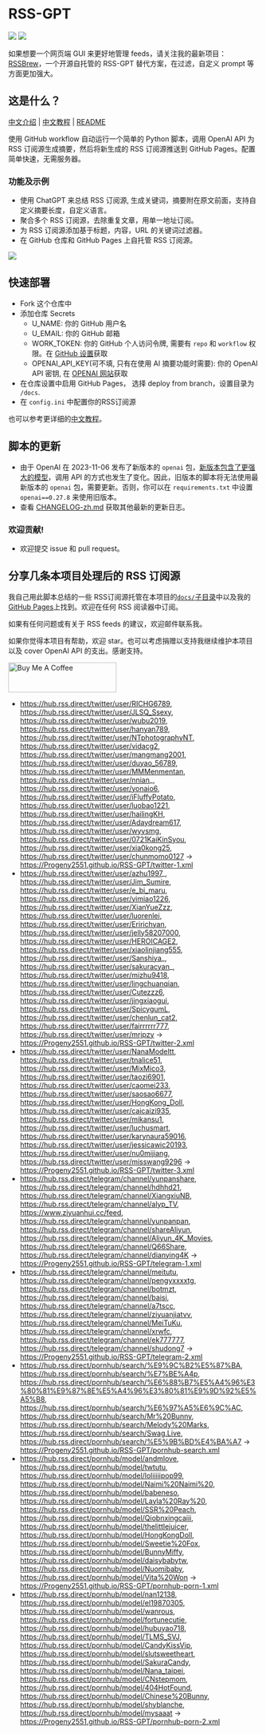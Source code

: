 # RSS-GPT

[![](https://img.shields.io/github/last-commit/yinan-c/RSS-GPT/main?label=feeds%20refreshed)](https://yinan-c.github.io/RSS-GPT/)
[![](https://img.shields.io/github/license/yinan-c/RSS-GPT)](https://github.com/yinan-c/RSS-GPT/blob/master/LICENSE)

如果想要一个网页端 GUI 来更好地管理 feeds，请关注我的最新项目：[RSSBrew](https://github.com/yinan-c/RSSBrew)，一个开源自托管的 RSS-GPT 替代方案，在过滤，自定义 prompt 等方面更加强大。

## 这是什么？

[中文介绍](https://yinan-c.github.io/rss-gpt.html) | [中文教程](https://yinan-c.github.io/rss-gpt-manual-zh.html) | [README](README.md)

使用 GitHub workflow 自动运行一个简单的 Python 脚本，调用 OpenAI API 为 RSS 订阅源生成摘要，然后将新生成的 RSS 订阅源推送到 GitHub Pages。配置简单快速，无需服务器。

### 功能及示例

- 使用 ChatGPT 来总结 RSS 订阅源, 生成关键词，摘要附在原文前面，支持自定义摘要长度，自定义语言。
- 聚合多个 RSS 订阅源，去除重复文章，用单一地址订阅。
- 为 RSS 订阅源添加基于标题，内容，URL 的关键词过滤器。
- 在 GitHub 仓库和 GitHub Pages 上自托管 RSS 订阅源。

![](https://i.imgur.com/7darABv.jpg)

## 快速部署

- Fork 这个仓库中
- 添加仓库 Secrets
    - U_NAME: 你的 GitHub 用户名
    - U_EMAIL: 你的 GitHub 邮箱
    - WORK_TOKEN: 你的 GitHub 个人访问令牌, 需要有 `repo` 和 `workflow` 权限。在 [GitHub 设置](https://github.com/settings/tokens/new)获取
    - OPENAI_API_KEY(可不填, 只有在使用 AI 摘要功能时需要): 你的 OpenAI API 密钥, 在 [OPENAI 网站](https://platform.openai.com/account/api-keys)获取
- 在仓库设置中启用 GitHub Pages， 选择 deploy from branch，设置目录为 `/docs`.
- 在 `config.ini` 中配置你的RSS订阅源

也可以参考更详细的[中文教程](https://yinan-c.github.io/rss-gpt-manual-zh.html)。

## 脚本的更新

- 由于 OpenAI 在 2023-11-06 发布了新版本的 `openai` 包，[新版本包含了更强大的模型](https://openai.com/blog/new-models-and-developer-products-announced-at-devday)，调用 API 的方式也发生了变化。因此，旧版本的脚本将无法使用最新版本的 `openai` 包，需要更新。否则，你可以在 `requirements.txt` 中设置 `openai==0.27.8` 来使用旧版本。
- 查看 [CHANGELOG-zh.md](CHANGELOG-zh.md) 获取其他最新的更新日志。

### 欢迎贡献!

- 欢迎提交 issue 和 pull request。

## 分享几条本项目处理后的 RSS 订阅源

我自己用此脚本总结的一些 RSS订阅源托管在本项目的[`docs/`子目录](https://github.com/yinan-c/RSS-GPT/tree/main/docs)中以及我的 [GitHub Pages](https://yinan-c.github.io/RSS-GPT/)上找到。欢迎在任何 RSS 阅读器中订阅。

如果有任何问题或有关于 RSS feeds 的建议，欢迎邮件联系我。

如果你觉得本项目有帮助，欢迎 star。也可以考虑捐赠以支持我继续维护本项目以及 cover OpenAI API 的支出。感谢支持。

<a href="https://www.buymeacoffee.com/yinan" target="_blank"><img src="https://cdn.buymeacoffee.com/buttons/v2/default-yellow.png" alt="Buy Me A Coffee" style="height: 60px !important;width: 217px !important;" ></a>

- https://hub.rss.direct/twitter/user/RICHG6789, https://hub.rss.direct/twitter/user/JLSQ_Ssexy, https://hub.rss.direct/twitter/user/wubu2019, https://hub.rss.direct/twitter/user/hanyan789, https://hub.rss.direct/twitter/user/NTphotographyNT, https://hub.rss.direct/twitter/user/vidacg2, https://hub.rss.direct/twitter/user/mangmang2001, https://hub.rss.direct/twitter/user/duyao_56789, https://hub.rss.direct/twitter/user/MMMenmentan, https://hub.rss.direct/twitter/user/nnian_, https://hub.rss.direct/twitter/user/yonaio6, https://hub.rss.direct/twitter/user/iFluffyPotato, https://hub.rss.direct/twitter/user/luobao1221, https://hub.rss.direct/twitter/user/hailingKH, https://hub.rss.direct/twitter/user/Adaydream617, https://hub.rss.direct/twitter/user/wyysmg, https://hub.rss.direct/twitter/user/0721KaiKinSyou, https://hub.rss.direct/twitter/user/xia0kong25, https://hub.rss.direct/twitter/user/chunmomo0127 -> https://Progeny2551.github.io/RSS-GPT/twitter-1.xml
- https://hub.rss.direct/twitter/user/azhu1997_, https://hub.rss.direct/twitter/user/Jim_Sumire, https://hub.rss.direct/twitter/user/e_bi_maru, https://hub.rss.direct/twitter/user/yimiao1226, https://hub.rss.direct/twitter/user/XianYueZzz, https://hub.rss.direct/twitter/user/luorenlei, https://hub.rss.direct/twitter/user/Eririchyan, https://hub.rss.direct/twitter/user/jelly58207000, https://hub.rss.direct/twitter/user/HEROICAGE2, https://hub.rss.direct/twitter/user/xiaolinjiang555, https://hub.rss.direct/twitter/user/Sanshiya_, https://hub.rss.direct/twitter/user/sakuracyan_, https://hub.rss.direct/twitter/user/mizhu9418, https://hub.rss.direct/twitter/user/lingchuanqian, https://hub.rss.direct/twitter/user/Cutezzz6, https://hub.rss.direct/twitter/user/jingxiaogui, https://hub.rss.direct/twitter/user/SpicygumL, https://hub.rss.direct/twitter/user/chenlun_cat2, https://hub.rss.direct/twitter/user/fairrrrrr777, https://hub.rss.direct/twitter/user/mrjpzy -> https://Progeny2551.github.io/RSS-GPT/twitter-2.xml
- https://hub.rss.direct/twitter/user/NanaModeltt, https://hub.rss.direct/twitter/user/tnalice51, https://hub.rss.direct/twitter/user/MixMico3, https://hub.rss.direct/twitter/user/taozi6901, https://hub.rss.direct/twitter/user/caomei233, https://hub.rss.direct/twitter/user/saosao6677, https://hub.rss.direct/twitter/user/HongKong_Doll, https://hub.rss.direct/twitter/user/caicaizi935, https://hub.rss.direct/twitter/user/mikansu1, https://hub.rss.direct/twitter/user/luchusmart, https://hub.rss.direct/twitter/user/karynaura59016, https://hub.rss.direct/twitter/user/jessicawic20193, https://hub.rss.direct/twitter/user/nu0mijiang, https://hub.rss.direct/twitter/user/misswang9296 -> https://Progeny2551.github.io/RSS-GPT/twitter-3.xml
- https://hub.rss.direct/telegram/channel/yunpanshare, https://hub.rss.direct/telegram/channel/hdhhd21, https://hub.rss.direct/telegram/channel/XiangxiuNB, https://hub.rss.direct/telegram/channel/alyp_TV, https://www.ziyuanhui.cc/feed, https://hub.rss.direct/telegram/channel/yunpanpan, https://hub.rss.direct/telegram/channel/shareAliyun, https://hub.rss.direct/telegram/channel/Aliyun_4K_Movies, https://hub.rss.direct/telegram/channel/Q66Share, https://hub.rss.direct/telegram/channel/dianying4K -> https://Progeny2551.github.io/RSS-GPT/telegram-1.xml
- https://hub.rss.direct/telegram/channel/meitutu, https://hub.rss.direct/telegram/channel/pengyxxxxtg, https://hub.rss.direct/telegram/channel/botmzt, https://hub.rss.direct/telegram/channel/baisi, https://hub.rss.direct/telegram/channel/a7tscc, https://hub.rss.direct/telegram/channel/ziyuanjiatvv, https://hub.rss.direct/telegram/channel/MeiTuKu, https://hub.rss.direct/telegram/channel/xrwfc, https://hub.rss.direct/telegram/channel/ek777777, https://hub.rss.direct/telegram/channel/shudong7 -> https://Progeny2551.github.io/RSS-GPT/telegram-2.xml
- https://hub.rss.direct/pornhub/search/%E9%9C%B2%E5%87%BA, https://hub.rss.direct/pornhub/search/%E7%BE%A4p, https://hub.rss.direct/pornhub/search/%E6%88%B7%E5%A4%96%E3%80%81%E9%87%8E%E5%A4%96%E3%80%81%E9%9D%92%E5%A5%B8, https://hub.rss.direct/pornhub/search/%E6%97%A5%E6%9C%AC, https://hub.rss.direct/pornhub/search/Mr%20Bunny, https://hub.rss.direct/pornhub/search/Melody%20Marks, https://hub.rss.direct/pornhub/search/Swag.Live, https://hub.rss.direct/pornhub/search/%E5%9B%BD%E4%BA%A7 -> https://Progeny2551.github.io/RSS-GPT/pornhub-search.xml
- https://hub.rss.direct/pornhub/model/andmlove, https://hub.rss.direct/pornhub/model/twtutu, https://hub.rss.direct/pornhub/model/loliiiiipop99, https://hub.rss.direct/pornhub/model/Naimi%20Naimi%20, https://hub.rss.direct/pornhub/model/babeneso, https://hub.rss.direct/pornhub/model/Layla%20Ray%20, https://hub.rss.direct/pornhub/model/SSR%20Peach, https://hub.rss.direct/pornhub/model/Qiobnxingcaiii, https://hub.rss.direct/pornhub/model/thelittlejuicer, https://hub.rss.direct/pornhub/model/HongKongDoll, https://hub.rss.direct/pornhub/model/Sweetie%20Fox, https://hub.rss.direct/pornhub/model/BunnyMiffy, https://hub.rss.direct/pornhub/model/daisybabytw, https://hub.rss.direct/pornhub/model/Nuomibaby, https://hub.rss.direct/pornhub/model/Vita%20Won -> https://Progeny2551.github.io/RSS-GPT/pornhub-porn-1.xml
- https://hub.rss.direct/pornhub/model/nan12138, https://hub.rss.direct/pornhub/model/el19870305, https://hub.rss.direct/pornhub/model/wanrous, https://hub.rss.direct/pornhub/model/fortunecutie, https://hub.rss.direct/pornhub/model/hubuyao718, https://hub.rss.direct/pornhub/model/TLMS_SVJ, https://hub.rss.direct/pornhub/model/CandyKissVip, https://hub.rss.direct/pornhub/model/slutsweetheart, https://hub.rss.direct/pornhub/model/SakuraCandy, https://hub.rss.direct/pornhub/model/Nana_taipei, https://hub.rss.direct/pornhub/model/CNstepmom, https://hub.rss.direct/pornhub/model/404HotFound, https://hub.rss.direct/pornhub/model/Chinese%20Bunny, https://hub.rss.direct/pornhub/model/shyblanche, https://hub.rss.direct/pornhub/model/mysaaat -> https://Progeny2551.github.io/RSS-GPT/pornhub-porn-2.xml
